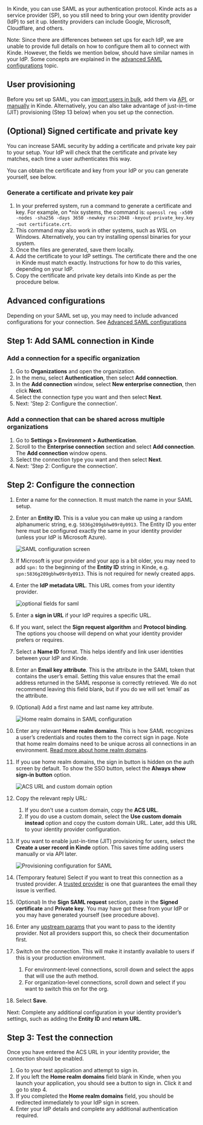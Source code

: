 
In Kinde, you can use SAML as your authentication protocol. Kinde acts as a service provider (SP), so you still need to bring your own identity provider (IdP) to set it up. Identity providers can include Google, Microsoft, Cloudflare, and others.

Note: Since there are differences between set ups for each IdP, we are unable to provide full details on how to configure them all to connect with Kinde. However, the fields we mention below, should have similar names in your IdP. Some concepts are explained in the [advanced SAML configurations](/authenticate/enterprise-connections/advanced-saml-configurations/) topic.

## User provisioning

Before you set up SAML, you can [import users in bulk](/manage-users/add-and-edit/import-users-in-bulk/), add them via [API](/kinde-apis/management#tag/users/post/api/v1/user), or [manually](/manage-users/add-and-edit/add-and-edit-users/) in Kinde. Alternatively, you can also take advantage of just-in-time (JIT) provisioning (Step 13 below) when you set up the connection.

## (Optional) Signed certificate and private key

You can increase SAML security by adding a certificate and private key pair to your setup. Your IdP will check that the certificate and private key matches, each time a user authenticates this way.

You can obtain the certificate and key from your IdP or you can generate yourself, see below.

### Generate a certificate and private key pair

1. In your preferred system, run a command to generate a certificate and key. For example, on \*nix systems, the command is: `openssl req -x509 -nodes -sha256 -days 3650 -newkey rsa:2048 -keyout private_key.key -out certificate.crt`.
2. This command may also work in other systems, such as WSL on Windows. Alternatively, you can try installing openssl binaries for your system.
3. Once the files are generated, save them locally.
4. Add the certificate to your IdP settings. The certificate there and the one in Kinde must match exactly. Instructions for how to do this varies, depending on your IdP.
5. Copy the certificate and private key details into Kinde as per the procedure below.

## Advanced configurations

Depending on your SAML set up, you may need to include advanced configurations for your connection. See [Advanced SAML configurations](/authenticate/enterprise-connections/advanced-saml-configurations/)

## Step 1: Add SAML connection in Kinde

### Add a connection for a specific organization

1. Go to **Organizations** and open the organization. 
2. In the menu, select **Authentication**, then select **Add connection**.
3. In the **Add connection** window, select **New enterprise connection**, then click **Next**.
4. Select the connection type you want and then select **Next**.  
5. Next: 'Step 2: Configure the connection'.

### Add a connection that can be shared across multiple organizations

1. Go to **Settings > Environment > Authentication**.
2. Scroll to the **Enterprise connection** section and select **Add connection**. The **Add connection** window opens.
3. Select the connection type you want and then select **Next**.
4. Next: 'Step 2: Configure the connection'.

## Step 2: Configure the connection

1. Enter a name for the connection. It must match the name in your SAML setup.
2. Enter an **Entity ID.** This is a value you can make up using a random alphanumeric string, e.g. `5836g209gbhw09r8y0913`. The Entity ID you enter here must be configured exactly the same in your identity provider (unless your IdP is Microsoft Azure).

   ![SAML configuration screen](https://imagedelivery.net/skPPZTHzSlcslvHjesZQcQ/740dba80-b1a3-410e-f03b-c07e9261f000/public)

3. If Microsoft is your provider and your app is a bit older, you may need to add `spn:` to the beginning of the **Entity ID** string in Kinde, e.g. `spn:5836g209gbhw09r8y0913`. This is not required for newly created apps.
4. Enter the **IdP metadata URL**. This URL comes from your identity provider.

   ![optional fields for saml](https://imagedelivery.net/skPPZTHzSlcslvHjesZQcQ/4f1851db-5c34-496b-ced1-07c1cd272b00/public)

5. Enter a **sign in URL** if your IdP requires a specific URL.
6. If you want, select the **Sign request algorithm** and **Protocol binding**. The options you choose will depend on what your identity provider prefers or requires.
7. Select a **Name ID** format. This helps identify and link user identities between your IdP and Kinde. 
8. Enter an **Email key attribute**. This is the attribute in the SAML token that contains the user’s email. Setting this value ensures that the email address returned in the SAML response is correctly retrieved. We do not recommend leaving this field blank, but if you do we will set ‘email’ as the attribute.
9. (Optional) Add a first name and last name key attribute.

   ![Home realm domains in SAML configuration](https://imagedelivery.net/skPPZTHzSlcslvHjesZQcQ/dbdccca5-2e6c-4dd8-eaec-e029574daf00/public)

10. Enter any relevant **Home realm domains**. This is how SAML recognizes a user’s credentials and routes them to the correct sign in page. Note that home realm domains need to be unique across all connections in an environment. [Read more about home realm domains](/authenticate/enterprise-connections/home-realm-discovery/).
11. If you use home realm domains, the sign in button is hidden on the auth screen by default. To show the SSO button, select the **Always show sign-in button** option. 

    ![ACS URL and custom domain option](https://imagedelivery.net/skPPZTHzSlcslvHjesZQcQ/885eda9c-ca4f-4340-db17-224023b8c300/public)

12. Copy the relevant reply URL: 
    1. If you don't use a custom domain, copy the **ACS URL**.
    2. If you do use a custom domain, select the **Use custom domain instead** option and copy the custom domain URL. 
    Later, add this URL to your identity provider configuration.
13. If you want to enable just-in-time (JIT) provisioning for users, select the **Create a user record in Kinde** option. This saves time adding users manually or via API later.

    ![Provisioning configuration for SAML](https://imagedelivery.net/skPPZTHzSlcslvHjesZQcQ/947baea7-bfd4-48b7-de2d-5b041b8c8300/public)

14. (Temporary feature) Select if you want to treat this connection as a trusted provider. A [trusted provider](/authenticate/about-auth/identity-and-verification/) is one that guarantees the email they issue is verified.
15. (Optional) In the **Sign SAML request** section, paste in the **Signed certificate** and **Private key**. You may have got these from your IdP or you may have generated yourself (see procedure above).
16. Enter any [upstream params](/authenticate/enterprise-connections/advanced-saml-configurations/#upstream-parameters) that you want to pass to the identity provider. Not all providers support this, so check their documentation first.
17. Switch on the connection. This will make it instantly available to users if this is your production environment.
    1. For environment-level connections, scroll down and select the apps that will use the auth method.
    2. For organization-level connections, scroll down and select if you want to switch this on for the org. 
18. Select **Save**.

Next: Complete any additional configuration in your identity provider’s settings, such as adding the **Entity ID** and **return URL**.

## Step 3: Test the connection

Once you have entered the ACS URL in your identity provider, the connection should be enabled.

1. Go to your test application and attempt to sign in.
2. If you left the **Home realm domains** field blank in Kinde, when you launch your application, you should see a button to sign in. Click it and go to step 4.
3. If you completed the **Home realm domains** field, you should be redirected immediately to your IdP sign in screen.
4. Enter your IdP details and complete any additional authentication required.
